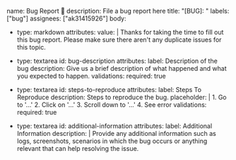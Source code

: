 name: Bug Report 🐛
description: File a bug report here
title: "[BUG]: "
labels: ["bug"]
assignees: ["ak31415926"]
body:
  - type: markdown
    attributes:
      value: |
        Thanks for taking the time to fill out this bug report.
        Please make sure there aren't any duplicate issues for this topic.

  - type: textarea
    id: bug-description
    attributes:
      label: Description of the bug
      description: Give us a brief description of what happened and what you expected to happen.
    validations:
      required: true

  - type: textarea
    id: steps-to-reproduce
    attributes:
      label: Steps To Reproduce
      description: Steps to reproduce the bug.
      placeholder: |
        1. Go to '...'
        2. Click on '...'
        3. Scroll down to '...'
        4. See error
    validations:
      required: true

  - type: textarea
    id: additional-information
    attributes:
      label: Additional Information
      description: |
        Provide any additional information such as logs, screenshots, scenarios
        in which the bug occurs or anything relevant that can help resolving the issue.
